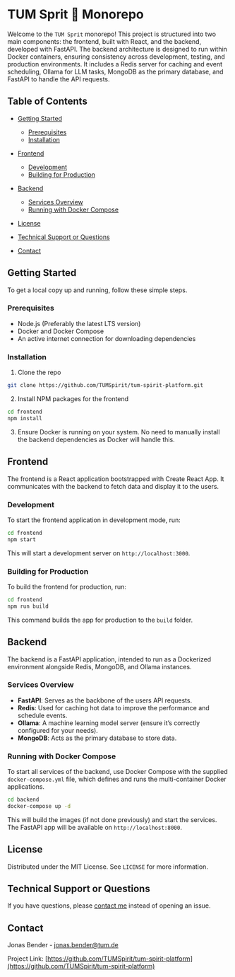 # TUM Sprit 👻 Monorepo

Welcome to the `TUM Sprit` monorepo! This project is structured into two main components: the frontend, built with React, and the backend, developed with FastAPI. The backend architecture is designed to run within Docker containers, ensuring consistency across development, testing, and production environments. It includes a Redis server for caching and event scheduling, Ollama for LLM tasks, MongoDB as the primary database, and FastAPI to handle the API requests.

## Table of Contents

- [Getting Started](#getting-started)
  - [Prerequisites](#prerequisites)
  - [Installation](#installation)
- [Frontend](#frontend)
  - [Development](#development)
  - [Building for Production](#building-for-production)
- [Backend](#backend)

  - [Services Overview](#services-overview)
  - [Running with Docker Compose](#running-with-docker-compose)

- [License](#license)
- [Technical Support or Questions](#technical-support-or-questions)
- [Contact](#contact)

## Getting Started

To get a local copy up and running, follow these simple steps.

### Prerequisites

- Node.js (Preferably the latest LTS version)
- Docker and Docker Compose
- An active internet connection for downloading dependencies

### Installation

1. Clone the repo

```sh
git clone https://github.com/TUMSpirit/tum-spirit-platform.git
```

2. Install NPM packages for the frontend

```sh
cd frontend
npm install
```

3. Ensure Docker is running on your system. No need to manually install the backend dependencies as Docker will handle this.

## Frontend

The frontend is a React application bootstrapped with Create React App. It communicates with the backend to fetch data and display it to the users.

### Development

To start the frontend application in development mode, run:

```sh
cd frontend
npm start
```

This will start a development server on `http://localhost:3000`.

### Building for Production

To build the frontend for production, run:

```sh
cd frontend
npm run build
```

This command builds the app for production to the `build` folder.

## Backend

The backend is a FastAPI application, intended to run as a Dockerized environment alongside Redis, MongoDB, and Ollama instances.

### Services Overview

- **FastAPI**: Serves as the backbone of the users API requests.
- **Redis**: Used for caching hot data to improve the performance and schedule events.
- **Ollama**: A machine learning model server (ensure it’s correctly configured for your needs).
- **MongoDB**: Acts as the primary database to store data.

### Running with Docker Compose

To start all services of the backend, use Docker Compose with the supplied `docker-compose.yml` file, which defines and runs the multi-container Docker applications.

```sh
cd backend
docker-compose up -d
```

This will build the images (if not done previously) and start the services. The FastAPI app will be available on `http://localhost:8000`.

## License

Distributed under the MIT License. See `LICENSE` for more information.

## Technical Support or Questions

If you have questions, please [contact me](mailto:jonas.bender@tum.de) instead of opening an issue.

## Contact

Jonas Bender - jonas.bender@tum.de

Project Link: [https://github.com/TUMSpirit/tum-spirit-platform](https://github.com/TUMSpirit/tum-spirit-platform)
